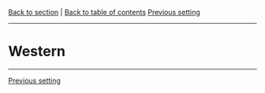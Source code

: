 [Back to section](./README.md) | [Back to table of contents](../README.md)
[Previous setting](./09_Supers.md)

---

# Western

---

[Previous setting](./09_Supers.md)

